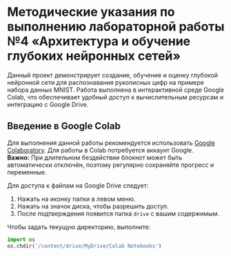 # Методические указания по выполнению лабораторной работы №4 «Архитектура и обучение глубоких нейронных сетей» 

Данный проект демонстрирует создание, обучение и оценку глубокой нейронной сети для распознавания рукописных цифр на примере набора данных MNIST. Работа выполнена в интерактивной среде Google Colab, что обеспечивает удобный доступ к вычислительным ресурсам и интеграцию с Google Drive.

## Введение в Google Colab

Для выполнения данной работы рекомендуется использовать [Google Colaboratory](https://colab.research.google.com/notebooks/intro.ipynb). Для работы в Colab потребуется аккаунт Google.  
**Важно:** При длительном бездействии блокнот может быть автоматически отключён, поэтому регулярно сохраняйте прогресс и переменные.

Для доступа к файлам на Google Drive следует:
1. Нажать на иконку папки в левом меню.
2. Нажать на значок диска, чтобы разрешить доступ.
3. После подтверждения появится папка `drive` с вашим содержимым.

Чтобы задать текущую директорию, выполните:
```python
import os
os.chdir('/content/drive/MyDrive/Colab Notebooks')

